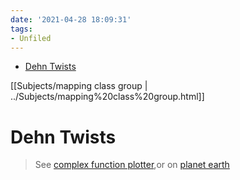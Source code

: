 ```yaml
---
date: '2021-04-28 18:09:31'
tags:
- Unfiled
---
```


-   [Dehn Twists](#dehn-twists)














[[Subjects/mapping class group | ../Subjects/mapping%20class%20group.html]]

Dehn Twists
===========

> See [complex function plotter](https://people.ucsc.edu/~wbolden/complex/#e%5E(2*pi*i%20*%7Cz%7C)*z*t%20+%20z*(t-1)),or on [planet earth](http://davidbau.com/conformal/#e%5E(2*pi*i*%7Cz%7C)*z*t%20%2B%20(1-t)*z&b=earth)
